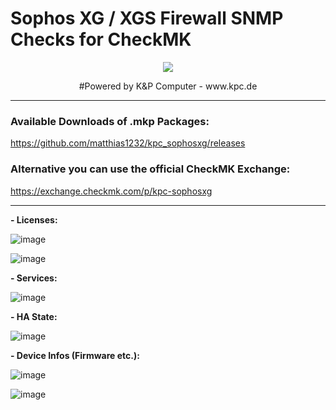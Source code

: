 # Sophos XG / XGS Firewall SNMP Checks for CheckMK
<p align="center"><img src="https://user-images.githubusercontent.com/5358267/235710289-c05aa5bb-3394-4c94-8ce0-1f0ef5382d00.png"></p>
<p align="center">#Powered by K&P Computer - www.kpc.de</o>


----------------------

### Available Downloads of .mkp Packages: ###

https://github.com/matthias1232/kpc_sophosxg/releases

### Alternative you can use the official CheckMK Exchange: ###

https://exchange.checkmk.com/p/kpc-sophosxg

----------------------
**- Licenses:**

![image](https://user-images.githubusercontent.com/5358267/235709221-a88f909e-104d-4b9c-b85b-68c4e1658a60.png)

![image](https://user-images.githubusercontent.com/5358267/235711040-2170c209-64bd-4e97-b4cd-2b5902e8994f.png)

**- Services:**

![image](https://user-images.githubusercontent.com/5358267/235709395-b7cfb41e-3de2-482b-a9df-fd4d5c3bc6a1.png)

**- HA State:**

![image](https://user-images.githubusercontent.com/5358267/235709307-879826ff-a86c-4146-9be0-c4aba39c68f4.png)


**- Device Infos (Firmware etc.):**

![image](https://user-images.githubusercontent.com/5358267/235709498-73e9de54-357d-44c3-80c8-26d3b0a4c798.png)

![image](https://user-images.githubusercontent.com/5358267/235709955-e2c0d11b-1f50-489b-af74-2df43786949c.png)

